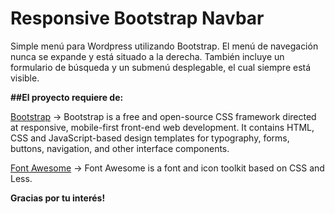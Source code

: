 # Responsive Bootstrap Navbar

Simple menú para Wordpress utilizando Bootstrap. El menú de navegación nunca se expande y está situado a la derecha. 
También incluye un formulario de búsqueda y un submenú desplegable, el cual siempre está visible.

**##El proyecto requiere de:**

[Bootstrap](https://getbootstrap.com/) -> Bootstrap is a free and open-source CSS framework directed at responsive, mobile-first front-end web development. It contains HTML, CSS and JavaScript-based design templates for typography, forms, buttons, navigation, and other interface components.

[Font Awesome](https://fontawesome.com/) -> Font Awesome is a font and icon toolkit based on CSS and Less.


**Gracias por tu interés!**


 
